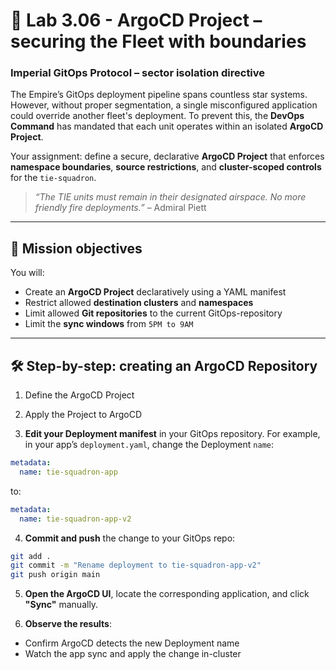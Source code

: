# 🧭 Lab 3.06 - ArgoCD Project – securing the Fleet with boundaries

### **Imperial GitOps Protocol – sector isolation directive**

The Empire’s GitOps deployment pipeline spans countless star systems. However, without proper segmentation, a single misconfigured application could override another fleet's deployment. To prevent this, the **DevOps Command** has mandated that each unit operates within an isolated **ArgoCD Project**.

Your assignment: define a secure, declarative **ArgoCD Project** that enforces **namespace boundaries**, **source restrictions**, and **cluster-scoped controls** for the `tie-squadron`.

> _“The TIE units must remain in their designated airspace. No more friendly fire deployments.”_ – Admiral Piett

---

## 🎯 Mission objectives

You will:

- Create an **ArgoCD Project** declaratively using a YAML manifest
- Restrict allowed **destination clusters** and **namespaces**
- Limit allowed **Git repositories** to the current GitOps-repository
- Limit the **sync windows** from `5PM to 9AM`

---

## 🛠️ Step-by-step: creating an ArgoCD Repository

1.  Define the ArgoCD Project

2.  Apply the Project to ArgoCD

3.  **Edit your Deployment manifest** in your GitOps repository.
    For example, in your app’s `deployment.yaml`, change the Deployment `name`:

```yaml
metadata:
  name: tie-squadron-app
```

to:

```yaml
metadata:
  name: tie-squadron-app-v2
```

4.  **Commit and push** the change to your GitOps repo:

```bash
git add .
git commit -m "Rename deployment to tie-squadron-app-v2"
git push origin main
```

5.  **Open the ArgoCD UI**, locate the corresponding application, and click **"Sync"** manually.

6.  **Observe the results**:

- Confirm ArgoCD detects the new Deployment name
- Watch the app sync and apply the change in-cluster
